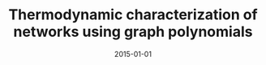 ---
title: "Thermodynamic characterization of networks using graph polynomials"
collection: publications
permalink: /publication/2015-ye2015thermodynamic
authors: "C. Ye, C. H. Comin, T. K. D. M. Peron, F. N. Silva, F. A. Rodrigues, L. da F. Costa, A. Torsello, E. R. Hancock"
date: 2015-01-01
venue: '<i>Physical Review E<\i>, v. 92, n. 3, p. 032810'
bibtex: "ye2015thermodynamic.bib"
paperurl: 'https://arxiv.org/abs/1512.01418'
doi: 10.1103/PhysRevE.92.032810
---